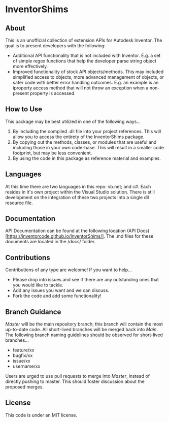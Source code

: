 # InventorShims

## About

This is an unofficial collection of extension APIs for Autodesk Inventor.  The goal is to present developers with the following:

* Additional API functionality that is not included with Inventor.  E.g. a set of simple regex functions that help the developer parse string object more effectively.
* Improved functionality of stock API objects/methods.  This may included simplified access to objects, more advanced management of objects, or safer code with better error handling outcomes.  E.g. an example is an iproperty access method that will not throw an exception when a non-present property is accessed.

## How to Use

This package may be best utilized in one of the following ways...

1. By including the compiled .dll file into your project references.  This will allow you to access the entirety of the InventorShims package.
2. By copying out the methods, classes, or modules that are useful and including those in your own code-base. This will result in a smaller code footprint, but may be less convenient.
3. By using the code in this package as reference material and examples.

## Languages

At this time there are two languages in this repo: vb.net; and c#.  Each resides in it's own project within the Visual Studio solution.  There is still development on the integration of these two projects into a single dll resource file.

## Documentation

API Documentation can be found at the following location (API Docs)[https://inventorcode.github.io/InventorShims/].  The .md files for these documents are located in the /docs/ folder.

## Contributions

Contributions of any type are welcome!  If you want to help...

* Please drop into issues and see if there are any outstanding ones that you would like to tackle.
* Add any issues you want and we can discuss.
* Fork the code and add some functionality!

## Branch Guidance

*Master* will be the main repository branch; this branch will contain the most up-to-date code.  All short-lived branches will be merged back into *Main*.
The following branch naming guidelines should be observed for short-lived branches...

* feature/xx
* bugfix/xx
* issue/xx
* username/xx

Users are urged to use pull requests to merge into *Master*, instead of directly pushing to master.  This should foster discussion about the proposed merges.

## License

This code is under an MIT license.
